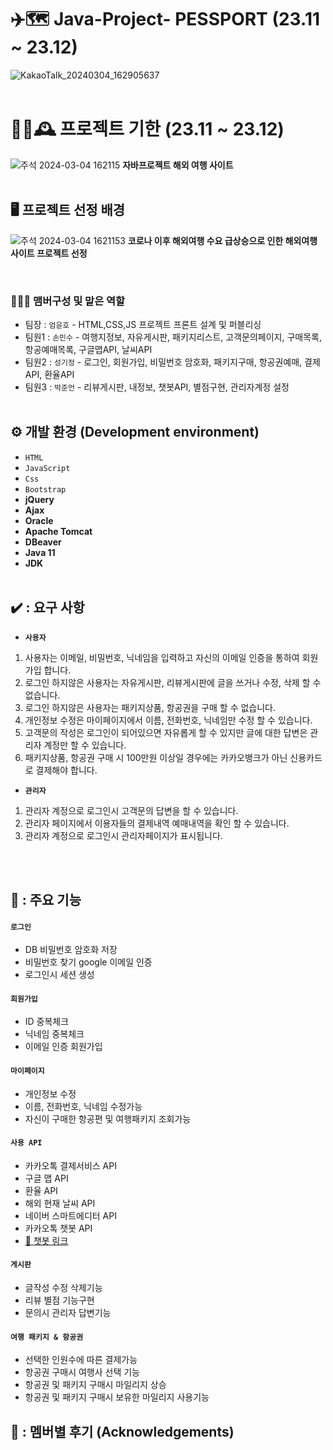 # ✈️🗺️ Java-Project- PESSPORT (23.11 ~ 23.12)
![KakaoTalk_20240304_162905637](https://github.com/EomYoonHo/semi-Project/assets/150643108/2708a200-7193-4d21-82be-83f0b6506227)
<br/><br/>
# 👨‍💼🕰️ 프로젝트 기한 (23.11 ~ 23.12)
![주석 2024-03-04 162115](https://github.com/EomYoonHo/semi-Project/assets/150643108/4d779329-a48d-485a-9930-c586ce4b269a)
<strong>자바프로젝트 해외 여행 사이트</strong>
<br/><br/>

## 🖥️ 프로젝트 선정 배경
![주석 2024-03-04 1621153](https://github.com/EomYoonHo/semi-Project/assets/150643108/9d3ba191-e85b-4ab3-9a74-613048a19819)
<strong>코로나 이후 해외여행 수요 급상승으로 인한 해외여행 사이트 프로젝트 선정</strong>

<br/>

### 🧑‍🤝‍🧑 맴버구성 및 맡은 역할
- 팀장 : `엄윤호` - HTML,CSS,JS 프로젝트 프론트 설계 및 퍼블리싱 
- 팀원1 : `손민수` - 여행지정보, 자유게시판, 패키지리스트, 고객문의페이지, 구매목록, 항공예매목록, 구글맵API, 날씨API
- 팀원2 : `성기정` - 로그인, 회원가입, 비밀번호 암호화, 패키지구매, 항공권예매, 결제API, 환율API
- 팀원3 : `박준언` - 리뷰게시판, 내정보, 챗봇API, 별점구현, 관리자계정 설정
<br/><br/>

## ⚙️ 개발 환경 (Development environment)
- `HTML`
- `JavaScript`
- `Css`
- `Bootstrap`
- **jQuery**
- **Ajax**
- **Oracle**
- **Apache Tomcat**
- **DBeaver**
- **Java 11**
- **JDK**
<br/><br/>

## ✔️ : 요구 사항
- **`사용자`**
1. 사용자는 이메일, 비밀번호, 닉네임을 입력하고 자신의 이메일 인증을 통하여 회원가입 합니다.​
2. 로그인 하지않은 사용자는 자유게시판, 리뷰게시판에 글을 쓰거나 수정, 삭제 할 수 없습니다.​
3. 로그인 하지않은 사용자는 패키지상품, 항공권을 구매 할 수 없습니다.
4. 개인정보 수정은 마이페이지에서 이름, 전화번호, 닉네임만 수정 할 수 있습니다.
5. 고객문의 작성은 로그인이 되어있으면 자유롭게 할 수 있지만 글에 대한 답변은 관리자 계정만 할 수 있습니다.
6. 패키지상품, 항공권 구매 시 100만원 이상일 경우에는 카카오뱅크가 아닌 신용카드로 결제해야 합니다.<br/>


- **`관리자`**
1. 관리자 계정으로 로그인시 고객문의 답변을 할 수 있습니다.​
2. 관리자 페이지에서 이용자들의 결제내역 예매내역을 확인 할 수 있습니다.​
3. 관리자 계정으로 로그인시 관리자페이지가 표시됩니다. <br/>

<br/><br/>

## 📌 : 주요 기능

#### `로그인` 
- DB 비밀번호 암호화 저장
- 비밀번호 찾기 google 이메일 인증
- 로그인시 세션 생성
#### `회원가입`
- ID 중복체크
- 닉네임 중복체크
- 이메일 인증 회원가입
#### `마이페이지`
- 개인정보 수정
- 이름, 전화번호, 닉네임 수정가능
- 자신이 구매한 항공편 및 여행패키지 조회가능
#### `사용 API`
- 카카오톡 결제서비스 API
- 구글 맵 API
- 환율 API
- 해외 현재 날씨 API
- 네이버 스마트에디터 API
- 카카오톡 챗봇 API
- <a href="http://pf.kakao.com/_SiVGG/chat">🤖 챗봇 링크</a>
#### `게시판`
- 글작성 수정 삭제기능
- 리뷰 별점 기능구현
- 문의시 관리자 답변기능
#### `여행 패키지 & 항공권`
- 선택한 인원수에 따른 결제가능
- 항공권 구매시 여행사 선택 기능
- 항공권 및 패키지 구매시 마일리지 상승
- 항공권 및 패키지 구매시 보유한 마일리지 사용기능




## 🧑 : 멤버별 후기 (Acknowledgements)


<br/><br/>
